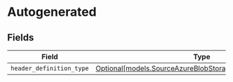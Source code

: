 # Autogenerated


## Fields

| Field                                                                                                                  | Type                                                                                                                   | Required                                                                                                               | Description                                                                                                            |
| ---------------------------------------------------------------------------------------------------------------------- | ---------------------------------------------------------------------------------------------------------------------- | ---------------------------------------------------------------------------------------------------------------------- | ---------------------------------------------------------------------------------------------------------------------- |
| `header_definition_type`                                                                                               | [Optional[models.SourceAzureBlobStorageHeaderDefinitionType]](../models/sourceazureblobstorageheaderdefinitiontype.md) | :heavy_minus_sign:                                                                                                     | N/A                                                                                                                    |